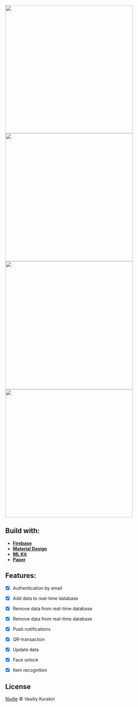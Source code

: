 <img src="https://lh3.googleusercontent.com/bnaf-bNNEmhVEStgzKQQIQlErt_ppdt538bfjET8OseHxYe9d_IClWh-f22X5RmE_gMODQ5owqRQNHe7qqEFyc3dPfYyrsC7epOTl9kW2fTZO8u8aAmTs8Ck4FXiSFFukafUiraywheLiC_YmhA9RcXDSu6nw1K91-DWYP7u96Zw3i91wta7QRr86jPBqSaaDDZEfUTR5YfFhzx6w8zz-2eh6WhAmneqzv3j0Tktm49SJnk7AUitiZjK5SNR91u3ZLzv096KP3SeEnmoXp6g_ft-n-KM_wsisJyvB3IYj5OMH8cVUnvQxU0RltQYoh1XLtJM0hwSk4gPTUGMPtdgD2lyn2AD_E1h32l0d_GmFKxS36GHFQOUCJdrEcDsDQhcTDIu16eIXqe5SYrQSq4D6tkodHwE6pVCx9Vyfyd7AT9GA3qUg3mvOednuV1p2teyKutBR_R1XznQb_JcvvwZl5dt9WgASdW_TeZfc6kqbquB27-479bq0ROj3nVgeEWhLAynHuQZtKGG6cYp73WEt2MpdyccgJ8K2BNgUgnTso-iZlcmdN_dHFqzXtdiLfBZDB3bWLB5PvifuYm823t0efooB7hH3sgejA4p6rezj6JhO8jgjn-vFURByEtbEXFrnZK7dNiyEEDVuks0B-eGxCdI6uesW21tUniGCta3p_BGgxPJZgU5HKeqnyKZ=w441-h881-no?authuser=0" height="400em" /> <img src="https://lh3.googleusercontent.com/z_VilufQgyNzWTvn6ZjSiyRmdC313ccLkLh6W0SYBoqUqlPjVejEnELVubahK7QT3uCykMESOLj_J-82mVvJbn6LBAF1HCdarRm06KDiFg1qKlCJ9m-FtmMzwo310cGw1WLVCQFxv7PE_eMqxvnljDr8By2u80KLdeubaB70GbAfqoMMmuBrLwXze0azFAT4pPq85-3pSf6eCKBWHw3OS1atcqRFyvEjeKJNhb9miKVfBSFgH2Hxuua-wUzpGKbCG0IWTvsykcSnXGspslX4f8hPxiX461RrFqj8KpZQLM1TpvksRA4Rdxiz561Dmv5QLLt0lMtiPvs6IdYgl434Jgmx7IHbwP_GggJtW2Q37Mf_BCRnrAbIBpKjhl5LyJYyTnNyWnf5yvxMI9DMdD2XlqYziNcntCKnPhJ1AG_JiV8oPm1uwN6SxqEofT6LlxKAfiTlyv6K4qLzEk6f9WViuTRrDuIfYWyLcdStHjyVh7dypMNVdv8Y_uN6qxo4ETlyrR1cPc5Ziib8V2RcIe_lKkmj9Nhxzbx23FYrHvw6a_eJbnrfb5AdPkSvOGCUqJoOVt92fc47C7HSo7eDXFgeUas5dwb08dtDYuKmShip7j8ylneNnINvorepIQCG2Jh6PWOm8kZjSsik379r9tyHpALP1prqywdYAK_3DzdX9BEfZzSqp5ECArqjR51U=w441-h881-no?authuser=0" height="400em" />
<img src="https://lh3.googleusercontent.com/n6hqED03jzmKQfICnS7EX9OZ5p4dxkyEvdqP4_eV2f9NMMBavdWbAgJw3zlIKRBc9fFi0Fxk8M_Q6gCEGuNUd944MjA-TC87DdXXSysKk2nLsGgri7ug2yoMmvOAkjNOX5FdFLoT0QIja318Iq6rj0cOjSIB-Ma6-pgxg2SYWPp7lFxV1z8S_M16z-MTqbGCvCKfunrS6JgEdbFsTZpUDD74hY99-7tB0U9Ga3ACo-PPzpA-JQpi4CUsSTZ2Sd7Ato2O_yhpkcpM8bdi2kVXJvzNYTaUtdwi_Nx6pYfrzJcJWYxE5859zOZYctBm4DbrLMYIQnD26TwbIxwJvzc7Um91ulheOTRYQEy0IjrdCHI0nSWoxE2vg0iTOpYsh00QPxu0mf74boTCnNMmc7zkBL1itTK2PKKPTPJX6qjyZB-WawgQ7zYXRpnOP_t-dtZFWN-qkQf9L69k5wvX2npUa_FGVgdUrMAyq4c5k6EbnxXXJXyzJU9EgMSOKFoWov7osb-9aDxWdqtDQqmNZmfIsbgyUi8r5AatI1VeielyzW0sd8o8xnbyjllwwLzA889oN7-QCwLTPvktsLSH-ARl4X6ZaPwi3Ltmg0Sbk1yuGlq5rL90z1X28hsWxg0z7AROkgiocJZnI6WHv8FctSGgchi6_jccfrYv5AghNe_s3zy2Ne6F3jNtBBWyewCU=w441-h881-no?authuser=0" height="400em" />
<img src="https://lh3.googleusercontent.com/CVwFNKlzikogVUB_063we-LcUqSvRjy7vz9y6WlEOW6xSuvHTcU_GK5oAtOpybUY7tLHPlLwx_giNNAj9b7pQMs77L0uRtty7Q4QtBkXiVEKJ_6fA1eld9e5dEUyWpmT7YlmqoI2WmRXGwAQ8kxEU4d54VU1JOnF67LJokQ4ZqmJHK_lJEp3qmYFocXokVfia_BPRf3NqgxpVjqQXZohW0GaOxT_wqzZE1ra5duA-XaI_jep3Sq5nb9aye_DZYxpLp-Ru4jYgGn_ysaZUBikbOVqR8wLzc3mp_T_KaaG1EXPLkJIeSX4OCYY-2faN_EeeeQx-pVsp-4HtJ8g_IsVZCG0AkhAiB0Y9fQcisGIRIQYy0HEB1_e99KGq-uZFm6H_3bH1JeK9qd9GN1ux088Q-0m4xL5fFpRiaP1VdMStXDXIuACS3HgVIIl8scwuuemKEcAGVoDDapg7MGi_bFsKbCNPNLBVXWbinYo_XoCPa_WGSbTpHByifV_kw9SC0tlwhiN-4_wS0NR_1kMeTWQeQF4r1_vWDF9t05F5-RXvFQu-OwF1I92HgOMrKdWU72aBW8igcF6JIfl5iAe72j4MmmFU05SOOxu7zNqNc8YC1WL-klI0RQhX61dQzOqIURp3HzJQcvYpUZBxA1aYAfZ6zqhGFtfw5g7Hsepq3xsg8o1POYbdy4VdP2x_G9U=w441-h881-no?authuser=0" height="400em" />

## Build with:
- **[Firebase](https://firebase.google.com/)**
- **[Material Design](https://material.io/design)**
- **[ML Kit](https://firebase.google.com/docs/ml-kit)**
- **[Paper](https://github.com/pilgr/Paper)**


## Features:
- [x] Authentication by email
- [x] Add data to real-time database
- [x] Remove data from real-time database
- [x] Remove data from real-time database
- [x] Push notifications
- [x] QR-transaction
- [x] Update data
- [x] Face unlock
- [x] Item recognition


## License
[Nudle]() © Vasiliy Kurakin
